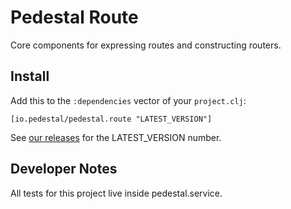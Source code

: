 # Pedestal Route

Core components for expressing routes and constructing routers.

## Install

Add this to the `:dependencies` vector of your `project.clj`:

    [io.pedestal/pedestal.route "LATEST_VERSION"]

See [our releases](https://github.com/pedestal/pedestal/releases) for the LATEST\_VERSION number.


## Developer Notes

All tests for this project live inside pedestal.service.

<!-- Copyright 2016 Cognitect, Inc. -->
